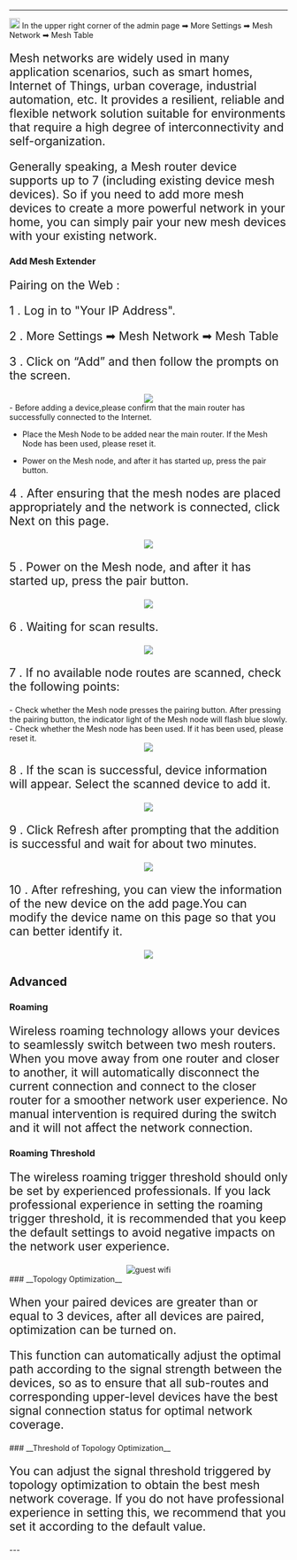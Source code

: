 <style>
    .text {
        font-size: 21px; 
    }
</style>
---
<img src="/images/weizhi01.png" width="19" height="19">&nbsp;In the upper right corner of the admin page ➡ More Settings ➡ Mesh Network ➡ Mesh Table
<p class="text">
Mesh networks are widely used in many application scenarios, such as smart homes, Internet of Things, urban coverage, industrial automation, etc. It provides a resilient, reliable and flexible network solution suitable for environments that require a high degree of interconnectivity and self-organization.
</p>
<p class="text">
Generally speaking, a Mesh router device supports up to 7 (including existing device mesh devices). So if you need to add more mesh devices to create a more powerful network in your home, you can simply pair your new mesh devices with your existing network.
</p>

### __Add Mesh Extender__
<p class="text">
Pairing on the Web :
</p>
<p class="text">
1 . Log in to "Your IP Address".
</p>
<p class="text">
2 . More Settings ➡ Mesh Network ➡ Mesh Table
</p>
<p class="text">
3 . Click on “Add” and then follow the prompts on the screen.
</p>
<div style="text-align: center;">
    <img class="boxshadow" src="/images/mesh01.png">
</div>
- Before adding a device,please confirm that the main router has successfully connected to the Internet.

- Place the Mesh Node to be added near the main router. If the Mesh Node has been used, please reset it.

- Power on the Mesh node, and after it has started up, press the pair button.
<p class="text">
4 . After ensuring that the mesh nodes are placed appropriately and the network is connected, click Next on this page.
</p>
<div style="text-align: center;">
    <img class="boxshadow" src="/images/mesh02.png">
</div>
<p class="text">
5 . Power on the Mesh node, and after it has started up, press the pair button.
</p>
<div style="text-align: center;">
    <img class="boxshadow" src="/images/mesh03.png">
</div>
<p class="text">
6 . Waiting for scan results.
</p>
<div style="text-align: center;">
    <img class="boxshadow" src="/images/mesh04.png">
</div>
<p class="text">
7 . If no available node routes are scanned, check the following points:
</p>
- Check whether the Mesh node presses the pairing button. After pressing the pairing button, the indicator light of the Mesh node will flash blue slowly.
- Check whether the Mesh node has been used. If it has been used, please reset it.
<div style="text-align: center;">
    <img class="boxshadow" src="/images/mesh06.png">
</div>

<p class="text">
8 . If the scan is successful, device information will appear. Select the scanned device to add it.
</p>
<div style="text-align: center;">
    <img class="boxshadow" src="/images/mesh07.png">
</div>
<p class="text">
9 . Click Refresh after prompting that the addition is successful and wait for about two minutes.
</p>
<div style="text-align: center;">
    <img class="boxshadow" src="/images/mesh08.png">
</div>
<p class="text">
10 . After refreshing, you can view the information of the new device on the add page.You can modify the device name on this page so that you can better identify it.
</p>
<div style="text-align: center;">
    <img class="boxshadow" src="/images/mesh09.png">
</div>

## __Advanced__
### __Roaming__
<p class="text">
Wireless roaming technology allows your devices to seamlessly switch between two mesh routers. When you move away from one router and closer to another, it will automatically disconnect the current connection and connect to the closer router for a smoother network user experience. No manual intervention is required during the switch and it will not affect the network connection.
</p>

### __Roaming Threshold__
<p class="text">
The wireless roaming trigger threshold should only be set by experienced professionals. If you lack professional experience in setting the roaming trigger threshold, it is recommended that you keep the default settings to avoid negative impacts on the network user experience.
</p>
<div style="text-align: center;">
    <img alt="guest wifi" class="boxshadow" src="/images/mesh05.png">
</div>
### __Topology Optimization__
<p class="text">
When your paired devices are greater than or equal to 3 devices, after all devices are paired, optimization can be turned on. 
</p>
<p class="text">
This function can automatically adjust the optimal path according to the signal strength between the devices, so as to ensure that all sub-routes and corresponding upper-level devices have the best signal connection status for optimal network coverage.
</p>
### __Threshold of Topology Optimization__
<p class="text">
You can adjust the signal threshold triggered by topology optimization to obtain the best mesh network coverage. If you do not have professional experience in setting this, we recommend that you set it according to the default value.
</p>
---
